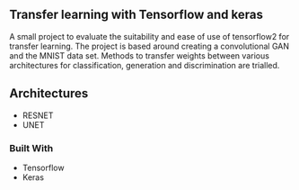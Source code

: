 <!-- ABOUT THE PROJECT -->
## Transfer learning with Tensorflow and keras


A small project to evaluate the suitability and ease of use of tensorflow2 for transfer learning. The project is based 
around creating a convolutional GAN and the MNIST data set. Methods to transfer weights between various architectures 
for classification, generation and discrimination are trialled.

## Architectures

* RESNET
* UNET

### Built With

* Tensorflow
* Keras


